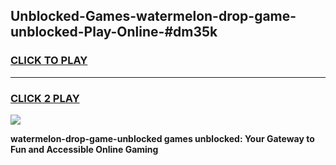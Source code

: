 
## Unblocked-Games-watermelon-drop-game-unblocked-Play-Online-#dm35k
<h3>
<a href="https://premium.freeplayer.one?title=watermelon-drop-game-unblocked&ref=27F">CLICK TO PLAY</a></h3>
<hr>

<h3>
<a href="https://premium.freeplayer.one?title=watermelon-drop-game-unblocked&ref=27F">CLICK 2 PLAY</a>
  
</h3>

<a href="https://premium.freeplayer.one?title=watermelon-drop-game-unblocked&ref=27F"><img src="https://clearcache.store/games.png"></a>


**watermelon-drop-game-unblocked games unblocked: Your Gateway to Fun and Accessible Online Gaming**
